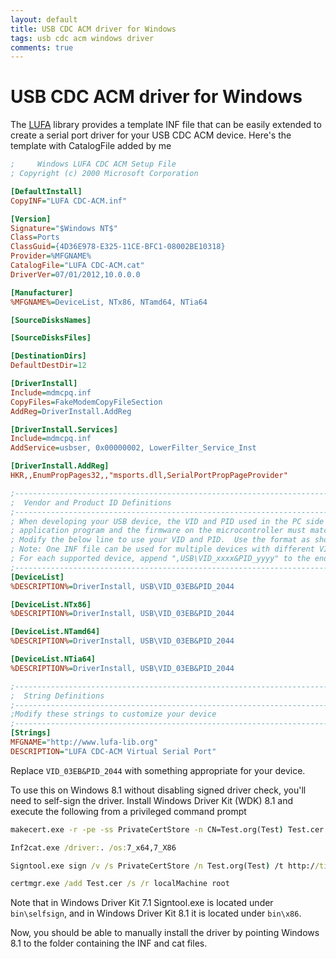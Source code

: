 ```yaml
---
layout: default
title: USB CDC ACM driver for Windows
tags: usb cdc acm windows driver
comments: true
---
```

# USB CDC ACM driver for Windows

The [LUFA](https://github.com/abcminiuser/lufa) library provides a template INF file that can be easily extended to create a serial port driver for your USB CDC ACM device. Here's the template with CatalogFile added by me

```ini
;     Windows LUFA CDC ACM Setup File
; Copyright (c) 2000 Microsoft Corporation

[DefaultInstall]
CopyINF="LUFA CDC-ACM.inf"

[Version]
Signature="$Windows NT$"
Class=Ports
ClassGuid={4D36E978-E325-11CE-BFC1-08002BE10318}
Provider=%MFGNAME%
CatalogFile="LUFA CDC-ACM.cat"
DriverVer=07/01/2012,10.0.0.0

[Manufacturer]
%MFGNAME%=DeviceList, NTx86, NTamd64, NTia64

[SourceDisksNames]

[SourceDisksFiles]

[DestinationDirs]
DefaultDestDir=12

[DriverInstall]
Include=mdmcpq.inf
CopyFiles=FakeModemCopyFileSection
AddReg=DriverInstall.AddReg

[DriverInstall.Services]
Include=mdmcpq.inf
AddService=usbser, 0x00000002, LowerFilter_Service_Inst

[DriverInstall.AddReg]
HKR,,EnumPropPages32,,"msports.dll,SerialPortPropPageProvider"

;------------------------------------------------------------------------------
;  Vendor and Product ID Definitions
;------------------------------------------------------------------------------
; When developing your USB device, the VID and PID used in the PC side
; application program and the firmware on the microcontroller must match.
; Modify the below line to use your VID and PID.  Use the format as shown below.
; Note: One INF file can be used for multiple devices with different VID and PIDs.
; For each supported device, append ",USB\VID_xxxx&PID_yyyy" to the end of the line.
;------------------------------------------------------------------------------
[DeviceList]
%DESCRIPTION%=DriverInstall, USB\VID_03EB&PID_2044

[DeviceList.NTx86]
%DESCRIPTION%=DriverInstall, USB\VID_03EB&PID_2044

[DeviceList.NTamd64]
%DESCRIPTION%=DriverInstall, USB\VID_03EB&PID_2044

[DeviceList.NTia64]
%DESCRIPTION%=DriverInstall, USB\VID_03EB&PID_2044

;------------------------------------------------------------------------------
;  String Definitions
;------------------------------------------------------------------------------
;Modify these strings to customize your device
;------------------------------------------------------------------------------
[Strings]
MFGNAME="http://www.lufa-lib.org"
DESCRIPTION="LUFA CDC-ACM Virtual Serial Port"
```

Replace `VID_03EB&PID_2044` with something appropriate for your device.

To use this on Windows 8.1 without disabling signed driver check, you'll need to self-sign the driver. Install Windows Driver Kit (WDK) 8.1 and execute the following from a privileged command prompt

```cmd
makecert.exe -r -pe -ss PrivateCertStore -n CN=Test.org(Test) Test.cer

Inf2cat.exe /driver:. /os:7_x64,7_X86 

Signtool.exe sign /v /s PrivateCertStore /n Test.org(Test) /t http://timestamp.verisign.com/scripts/timstamp.dll "LUFA CDC-ACM.cat"

certmgr.exe /add Test.cer /s /r localMachine root
```

Note that in Windows Driver Kit 7.1 Signtool.exe is located under `bin\selfsign`, and in Windows Driver Kit 8.1 it is located under `bin\x86`.

Now, you should be able to manually install the driver by pointing Windows 8.1 to the folder containing the INF and cat files.
